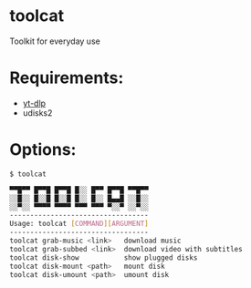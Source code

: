 # toolcat
Toolkit for everyday use

# Requirements:
- [yt-dlp](https://github.com/yt-dlp/yt-dlp)
- udisks2

# Options:
`$ toolcat`
```sh
▀▀█▀▀ █▀▀█ █▀▀█ █░░ █▀▀ █▀▀█ ▀▀█▀▀ 
░░█░░ █░░█ █░░█ █░░ █░░ █▄▄█ ░░█░░ 
░░▀░░ ▀▀▀▀ ▀▀▀▀ ▀▀▀ ▀▀▀ ▀░░▀ ░░▀░░                                                            	
----------------------------------
Usage: toolcat [COMMAND][ARGUMENT]
----------------------------------
toolcat grab-music <link>   download music
toolcat grab-subbed <link>  download video with subtitles 
toolcat disk-show           show plugged disks
toolcat disk-mount <path>   mount disk
toolcat disk-umount <path>  umount disk
```

